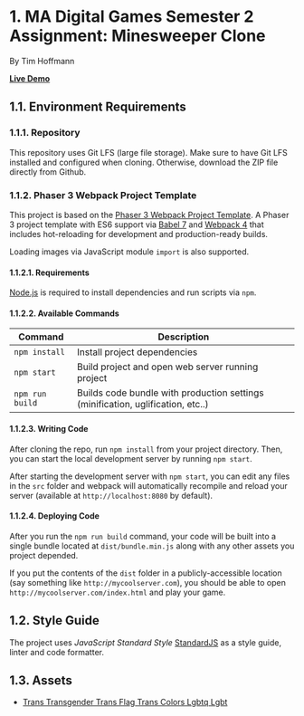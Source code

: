 # 1. MA Digital Games Semester 2 Assignment: Minesweeper Clone

By Tim Hoffmann

[**Live Demo**](https://timdhoffmann.github.io/ma2-phaser-minesweeper-distribution/)

## 1.1. Environment Requirements

### 1.1.1. Repository

This repository uses Git LFS (large file storage). Make sure to have Git LFS installed and configured when cloning. Otherwise, download the ZIP file directly from Github.

### 1.1.2. Phaser 3 Webpack Project Template

This project is based on the [Phaser 3 Webpack Project Template](https://github.com/photonstorm/phaser3-project-template).
A Phaser 3 project template with ES6 support via [Babel 7](https://babeljs.io/) and [Webpack 4](https://webpack.js.org/)
that includes hot-reloading for development and production-ready builds.

Loading images via JavaScript module `import` is also supported.

#### 1.1.2.1. Requirements

[Node.js](https://nodejs.org) is required to install dependencies and run scripts via `npm`.

#### 1.1.2.2. Available Commands

| Command         | Description                                                                     |
| --------------- | ------------------------------------------------------------------------------- |
| `npm install`   | Install project dependencies                                                    |
| `npm start`     | Build project and open web server running project                               |
| `npm run build` | Builds code bundle with production settings (minification, uglification, etc..) |

#### 1.1.2.3. Writing Code

After cloning the repo, run `npm install` from your project directory. Then, you can start the local development
server by running `npm start`.

After starting the development server with `npm start`, you can edit any files in the `src` folder
and webpack will automatically recompile and reload your server (available at `http://localhost:8080`
by default).

#### 1.1.2.4. Deploying Code

After you run the `npm run build` command, your code will be built into a single bundle located at 
`dist/bundle.min.js` along with any other assets you project depended. 

If you put the contents of the `dist` folder in a publicly-accessible location (say something like `http://mycoolserver.com`), 
you should be able to open `http://mycoolserver.com/index.html` and play your game.

## 1.2. Style Guide

The project uses _JavaScript Standard Style_ [StandardJS](https://standardjs.com/index.html) as a style guide, linter and code formatter.

## 1.3. Assets

- [Trans Transgender Trans Flag Trans Colors Lgbtq Lgbt](https://www.nicepng.com/ourpic/u2e6a9e6t4y3i1i1_trans-transgender-trans-flag-trans-colors-lgbtq-lgbt/)
